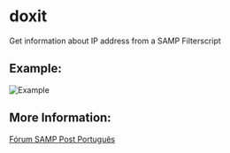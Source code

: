 # doxit
Get information about IP address from a SAMP Filterscript


## Example:

![Example](https://img.diogomartino.pw/lhsphmiksf.png)


## More Information:

[Fórum SAMP Post Português](http://forum.sa-mp.com/showthread.php?p=3713480)
